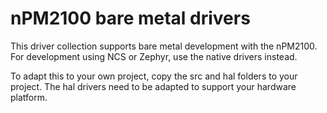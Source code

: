 nPM2100 bare metal drivers
==========================

This driver collection supports bare metal development with the nPM2100.
For development using NCS or Zephyr, use the native drivers instead.

To adapt this to your own project, copy the src and hal folders to your project.
The hal drivers need to be adapted to support your hardware platform.

